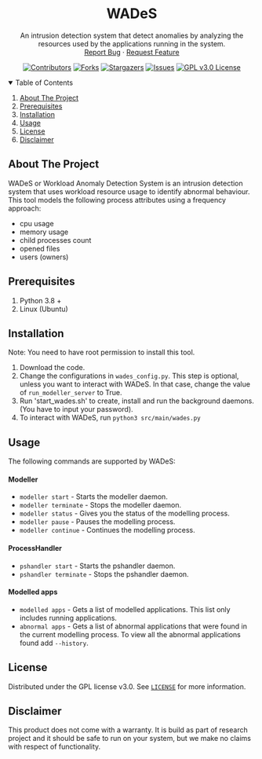 <div align="center">
    <h1 align="center">WADeS</h1>
    <p align="center">
    An intrusion detection system that detect anomalies by analyzing the resources used by the applications running in the 
    system.
    <br />
    <a href="https://github.com/silvs110/WADeS/issues">Report Bug</a>
    ·
    <a href="https://github.com/silvs110/WADeS/issues">Request Feature</a>
    </p>

[![Contributors][contributors-shield]][contributors-url]
[![Forks][forks-shield]][forks-url]
[![Stargazers][stars-shield]][stars-url]
[![Issues][issues-shield]][issues-url]
[![GPL v3.0 License][license-shield]][license-url]

</div>


<!-- TABLE OF CONTENTS -->
<details open="open">
  <summary>Table of Contents</summary>
  <ol>
    <li>
      <a href="#about-the-project">About The Project</a>
    </li>
    <li><a href="#prerequisites">Prerequisites</a></li>
    <li><a href="#installation">Installation</a></li>
    <li><a href="#usage">Usage</a></li>
    <li><a href="#license">License</a></li>
    <li><a href="#disclaimer">Disclaimer</a></li>
  </ol>
</details>

## About The Project
WADeS or Workload Anomaly Detection System is an intrusion detection system that uses workload resource usage to
identify abnormal behaviour. This tool models the following process attributes using a frequency approach:
* cpu usage
* memory usage
* child processes count
* opened files
* users (owners)

## Prerequisites
1. Python 3.8 +
2. Linux (Ubuntu)

## Installation
Note: You need to have root permission to install this tool.
1. Download the code.
2. Change the configurations in `wades_config.py`. This step is optional, unless you want to interact with WADeS. 
   In that case, change the value of `run_modeller_server` to True.   
3. Run 'start_wades.sh' to create, install and run the background daemons. (You have to input your password).
4. To interact with WADeS, run `python3 src/main/wades.py`

## Usage
The following commands are supported by WADeS:
#### Modeller
* `modeller start` -  Starts the modeller daemon.
* `modeller terminate` - Stops the modeller daemon.
* `modeller status` - Gives you the status of the modelling process.
* `modeller pause` - Pauses the modelling process.
* `modeller continue` - Continues the modelling process.

#### ProcessHandler
* `pshandler start` - Starts the pshandler daemon.
* `pshandler terminate` - Stops the pshandler daemon.

#### Modelled apps
* `modelled apps` - Gets a list of modelled applications. This list only includes running applications.
* `abnormal apps` - Gets a list of abnormal applications that were found in the current modelling process. 
  To view all the abnormal applications found add `--history`.

<!-- LICENSE -->
## License

Distributed under the GPL license v3.0. See [`LICENSE`](https://github.com/silvs110/WADeS/blob/main/LICENSE) 
for more information.

## Disclaimer

This product does not come with a warranty. It is build as part of research project and it should be safe
to run on your system, but we make no claims with respect of functionality.

[contributors-shield]: https://img.shields.io/github/contributors/silvs110/WADeS.svg?style=for-the-badge
[contributors-url]: https://github.com/silvs110/WADeS/graphs/contributors
[forks-shield]: https://img.shields.io/github/forks/silvs110/WADeS.svg?style=for-the-badge
[forks-url]: https://github.com/silvs110/WADeS/network/members
[stars-shield]: https://img.shields.io/github/stars/silvs110/WADeS.svg?style=for-the-badge
[stars-url]: https://github.com/silvs110/WADeS/stargazers
[issues-shield]: https://img.shields.io/github/issues/silvs110/WADeS.svg?style=for-the-badge
[issues-url]: https://github.com/silvs110/WADeS/issues
[license-shield]: https://img.shields.io/github/license/silvs110/WADeS.svg?style=for-the-badge
[license-url]: https://github.com/silvs110/WADeS/blob/master/LICENSE


